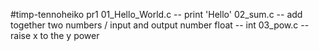 #timp-tennoheiko
pr1
01_Hello_World.c -- print 'Hello'
02_sum.c -- add together two numbers / input and output number float -- int 
03_pow.c -- raise x to the y power
